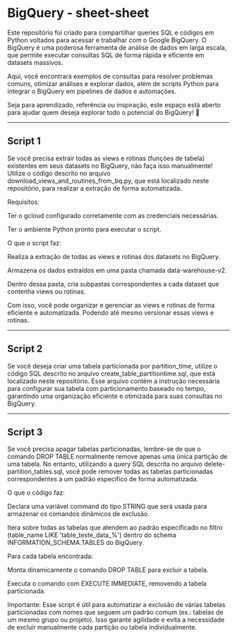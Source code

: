 # BigQuery - sheet-sheet

Este repositório foi criado para compartilhar queries SQL e códigos em Python voltados para acessar e trabalhar com o Google BigQuery. O BigQuery é uma poderosa ferramenta de análise de dados em larga escala, que permite executar consultas SQL de forma rápida e eficiente em datasets massivos.

Aqui, você encontrará exemplos de consultas para resolver problemas comuns, otimizar análises e explorar dados, além de scripts Python para integrar o BigQuery em pipelines de dados e automações.

Seja para aprendizado, referência ou inspiração, este espaço está aberto para ajudar quem deseja explorar todo o potencial do BigQuery! 🚀

--------------------------------------------------------------------

## Script 1

Se você precisa extrair todas as views e rotinas (funções de tabela) existentes em seus datasets no BigQuery, não faça isso manualmente! Utilize o código descrito no arquivo download_views_and_routines_from_bq.py, que está localizado neste repositório, para realizar a extração de forma automatizada.

Requisitos:

Ter o gcloud configurado corretamente com as credenciais necessárias.

Ter o ambiente Python pronto para executar o script.

O que o script faz:

Realiza a extração de todas as views e rotinas dos datasets no BigQuery.

Armazena os dados extraídos em uma pasta chamada data-warehouse-v2.

Dentro dessa pasta, cria subpastas correspondentes a cada dataset que contenha views ou rotinas.

Com isso, você pode organizar e gerenciar as views e rotinas de forma eficiente e automatizada. 
Podendo até mesmo versionar essas views e rotinas.

--------------------------------------------------------------------

## Script 2

Se você deseja criar uma tabela particionada por partition_time, utilize o código SQL descrito no arquivo create_table_partitiontime.sql, que está localizado neste repositório. Esse arquivo contém a instrução necessária para configurar sua tabela com particionamento baseado no tempo, garantindo uma organização eficiente e otimizada para suas consultas no BigQuery.

------------------------------------------------------------------

## Script 3

Se você precisa apagar tabelas particionadas, lembre-se de que o comando DROP TABLE normalmente remove apenas uma única partição de uma tabela. No entanto, utilizando a query SQL descrita no arquivo delete-partition_tables.sql, você pode remover todas as tabelas particionadas correspondentes a um padrão específico de forma automatizada.

O que o código faz:

Declara uma variável command do tipo STRING que será usada para armazenar os comandos dinâmicos de exclusão.

Itera sobre todas as tabelas que atendem ao padrão especificado no filtro (table_name LIKE 'table_teste_data_%') dentro do schema INFORMATION_SCHEMA.TABLES do BigQuery.

Para cada tabela encontrada:

Monta dinamicamente o comando DROP TABLE para excluir a tabela.

Executa o comando com EXECUTE IMMEDIATE, removendo a tabela particionada.

Importante: Esse script é útil para automatizar a exclusão de várias tabelas particionadas com nomes que seguem um padrão comum (ex.: tabelas de um mesmo grupo ou projeto). Isso garante agilidade e evita a necessidade de excluir manualmente cada partição ou tabela individualmente.
